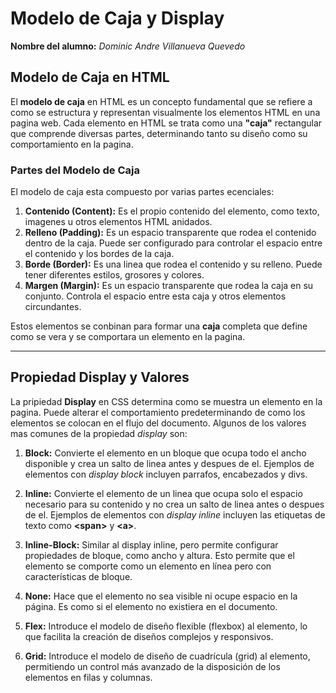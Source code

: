 # Modelo de Caja y Display


**Nombre del alumno:** *Dominic Andre Villanueva Quevedo*

## Modelo de Caja en HTML

El **modelo de caja** en HTML es un concepto fundamental que se refiere a como se estructura y representan visualmente los elementos HTML en una pagina web. Cada elemento en HTML se trata como una **"caja"** rectangular que comprende diversas partes, determinando tanto su diseño como su comportamiento en la pagina.  

### Partes del Modelo de Caja  
El modelo de caja esta compuesto por varias partes ecenciales:

1. **Contenido (Content):** Es el propio contenido del elemento, como texto, imagenes u otros elementos HTML anidados.
2. **Relleno (Padding):** Es un espacio transparente que rodea el contenido dentro de la caja. Puede ser configurado para controlar el espacio entre el contenido y los bordes de la caja. 
3. **Borde (Border):** Es una linea que rodea el contenido y su relleno. Puede tener diferentes estilos, grosores y colores.
4. **Margen (Margin):** Es un espacio transparente que rodea la caja en su conjunto. Controla el espacio entre esta caja y otros elementos circundantes.  

Estos elementos se conbinan para formar una **caja** completa que define como se vera y se comportara un elemento en la pagina.  

---
## Propiedad Display y Valores  

La pripiedad **Display** en CSS determina como se muestra un elemento en la pagina. Puede alterar el comportamiento predeterminando  de como los elementos se colocan en el flujo del documento. Algunos de los valores mas comunes de la propiedad *display* son:  

1. **Block:** Convierte el elemento en un bloque que ocupa todo el ancho disponible y crea un salto de linea antes y despues de el. Ejemplos de elementos con *display block* incluyen parrafos, encabezados y divs.  
2. **Inline:** Convierte el elemento de un linea que ocupa solo el espacio necesario para su contenido y no crea un salto de linea antes o despues de el. Ejemplos de elementos con *display inline* incluyen las etiquetas de texto como **\<span>** y **\<a>**.  
3. **Inline-Block:** Similar al display inline, pero permite configurar propiedades de bloque, como ancho y altura. Esto permite que el elemento se comporte como un elemento en línea pero con características de bloque.
4. **None:** Hace que el elemento no sea visible ni ocupe espacio en la página. Es como si el elemento no existiera en el documento.

5. **Flex:** Introduce el modelo de diseño flexible (flexbox) al elemento, lo que facilita la creación de diseños complejos y responsivos.

6. **Grid:** Introduce el modelo de diseño de cuadrícula (grid) al elemento, permitiendo un control más avanzado de la disposición de los elementos en filas y columnas.
